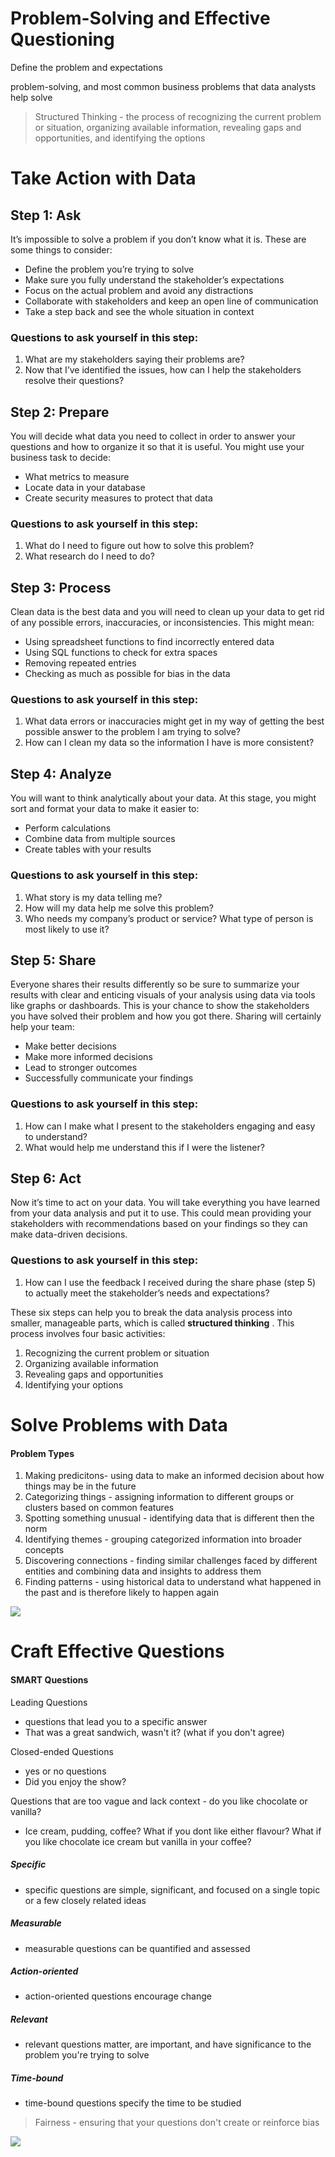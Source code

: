 # Problem-Solving and Effective Questioning

Define the problem and expectations

problem-solving, and most common business problems that data analysts help solve

> Structured Thinking - the process of recognizing the current problem or situation, organizing available information, revealing gaps and opportunities, and identifying the options

# Take Action with Data

## Step 1: Ask

It’s impossible to solve a problem if you don’t know what it is. These are some things to consider:

* Define the problem you’re trying to solve
* Make sure you fully understand the stakeholder’s expectations
* Focus on the actual problem and avoid any distractions
* Collaborate with stakeholders and keep an open line of communication
* Take a step back and see the whole situation in context

### Questions to ask yourself in this step:

1. What are my stakeholders saying their problems are?
2. Now that I’ve identified the issues, how can I help the stakeholders resolve their questions?

## Step 2: Prepare

You will decide what data you need to collect in order to answer your questions and how to organize it so that it is useful. You might use your business task to decide:

* What metrics to measure
* Locate data in your database
* Create security measures to protect that data

### Questions to ask yourself in this step:

1. What do I need to figure out how to solve this problem?
2. What research do I need to do?

## Step 3: Process

Clean data is the best data and you will need to clean up your data to get rid of any possible errors, inaccuracies, or inconsistencies. This might mean:

* Using spreadsheet functions to find incorrectly entered data
* Using SQL functions to check for extra spaces
* Removing repeated entries
* Checking as much as possible for bias in the data

### Questions to ask yourself in this step:

1. What data errors or inaccuracies might get in my way of getting the best possible answer to the problem I am trying to solve?
2. How can I clean my data so the information I have is more consistent?

## Step 4: Analyze

You will want to think analytically about your data. At this stage, you might sort and format your data to make it easier to:

* Perform calculations
* Combine data from multiple sources
* Create tables with your results

### Questions to ask yourself in this step:

1. What story is my data telling me?
2. How will my data help me solve this problem?
3. Who needs my company’s product or service? What type of person is most likely to use it?

## Step 5: Share

Everyone shares their results differently so be sure to summarize your results with clear and enticing visuals of your analysis using data via tools like graphs or dashboards. This is your chance to show the stakeholders you have solved their problem and how you got there. Sharing will certainly help your team:

* Make better decisions
* Make more informed decisions
* Lead to stronger outcomes
* Successfully communicate your findings

### Questions to ask yourself in this step:

1. How can I make what I present to the stakeholders engaging and easy to understand?
2. What would help me understand this if I were the listener?

## Step 6: Act

Now it’s time to act on your data. You will take everything you have learned from your data analysis and put it to use. This could mean providing your stakeholders with recommendations based on your findings so they can make data-driven decisions.

### Questions to ask yourself in this step:

1. How can I use the feedback I received during the share phase (step 5) to actually meet the stakeholder’s needs and expectations?

These six steps can help you to break the data analysis process into smaller, manageable parts, which is called  **structured thinking** . This process involves four basic activities:

1. Recognizing the current problem or situation
2. Organizing available information
3. Revealing gaps and opportunities
4. Identifying your options

# Solve Problems with Data

#### Problem Types

1. Making predicitons- using data to make an informed decision about how things may be in the future
2. Categorizing things - assigning information to different groups or clusters based on common features
3. Spotting something unusual - identifying data that is different then the norm
4. Identifying themes - grouping categorized information into broader concepts
5. Discovering connections - finding similar challenges faced by different entities and combining data and insights to address them
6. Finding patterns - using historical data to understand what happened in the past and is therefore likely to happen again

![](image/week1/1651429143205.png)

# Craft Effective Questions

#### SMART Questions

Leading Questions 

- questions that lead you to a specific answer
- That was a great sandwich, wasn't it? (what if you don't agree)

Closed-ended Questions 

- yes or no questions
- Did you enjoy the show?

Questions that are too vague and lack context - do you like chocolate or vanilla?

- Ice cream, pudding, coffee? What if you dont like either flavour? What if you like chocolate ice cream but vanilla in your coffee?

##### Specific

- specific questions are simple, significant, and focused on a single topic or a few closely related ideas

##### Measurable

- measurable questions can be quantified and assessed

##### Action-oriented

- action-oriented questions encourage change

##### Relevant

- relevant questions matter, are important, and have significance to the problem you're trying to solve

##### Time-bound

- time-bound questions specify the time to be studied

> Fairness - ensuring that your questions don't create or reinforce bias

![](image/week1/1651430808958.png)
